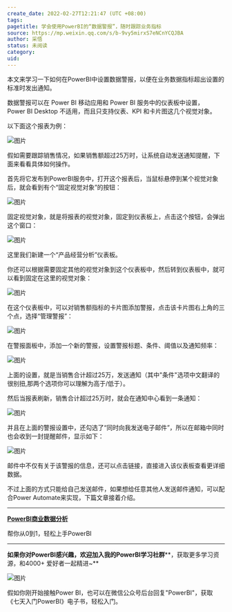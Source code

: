 ```yaml
---
create_date: 2022-02-27T12:21:47 (UTC +08:00)
tags: 
pagetitle: 学会使用PowerBI的“数据警报”，随时跟踪业务指标
source: https://mp.weixin.qq.com/s/b-9vy5mirxS7eNCnYCQJBA
author: 采悟
status: 未阅读
category: 
uid: 
---
```


本文来学习一下如何在PowerBI中设置数据警报，以便在业务数据指标超出设置的标准时发出通知。

数据警报可以在 Power BI 移动应用和 Power BI 服务中的仪表板中设置，Power BI Desktop 不适用，而且只支持仪表、KPI 和卡片图这几个视觉对象。

以下面这个报表为例：  

![图片](https://mmbiz.qpic.cn/mmbiz_jpg/aHEbZtANQJPtueAYDpXRn54Ss9oMJmVxKq5MeskstYYegHn93UQKxiaNqKplPHibEJMPUxq3hvlK1I4OY4oHlezQ/640?wx_fmt=jpeg&wxfrom=5&wx_lazy=1&wx_co=1)

假如需要跟踪销售情况，如果销售额超过25万时，让系统自动发送通知提醒，下面来看看具体如何操作。  

首先将它发布到PowerBI服务中，打开这个报表后，当鼠标悬停到某个视觉对象后，就会看到有个“固定视觉对象”的按钮：

![图片](https://mmbiz.qpic.cn/mmbiz_jpg/aHEbZtANQJPtueAYDpXRn54Ss9oMJmVxH8rvjibQV58cxzKGHXwl06UdMhtlQBj4dOIdo7MA2VbwxSIUYo1sLow/640?wx_fmt=jpeg&wxfrom=5&wx_lazy=1&wx_co=1)

固定视觉对象，就是将报表的视觉对象，固定到仪表板上，点击这个按钮，会弹出这个窗口：

![图片](https://mmbiz.qpic.cn/mmbiz_jpg/aHEbZtANQJPtueAYDpXRn54Ss9oMJmVxNaYjELLBlzWKhicv25b8DBicy2H736n361OdPmSESFHZwt6egaYtpb5Q/640?wx_fmt=jpeg&wxfrom=5&wx_lazy=1&wx_co=1)

这里我们新建一个“产品经营分析”仪表板。  

你还可以根据需要固定其他的视觉对象到这个仪表板中，然后转到仪表板中，就可以看到固定在这里的视觉对象：

![图片](https://mmbiz.qpic.cn/mmbiz_jpg/aHEbZtANQJPtueAYDpXRn54Ss9oMJmVxnF98EQ6ia7McCibq4bXC2gFBz5RgS6IvkELxXEZKwbO2dHyUdnOgWnmQ/640?wx_fmt=jpeg&wxfrom=5&wx_lazy=1&wx_co=1)

在这个仪表板中，可以对销售额指标的卡片图添加警报，点击该卡片图右上角的三个点，选择“管理警报”：

![图片](https://mmbiz.qpic.cn/mmbiz_jpg/aHEbZtANQJPtueAYDpXRn54Ss9oMJmVx2ExklZxS0ol8mEWdabS5RMtriaQINmDkzJHK8CztkiaHYboNNLeOnfOA/640?wx_fmt=jpeg&wxfrom=5&wx_lazy=1&wx_co=1)

在警报面板中，添加一个新的警报，设置警报标题、条件、阈值以及通知频率：

![图片](https://mmbiz.qpic.cn/mmbiz_jpg/aHEbZtANQJPtueAYDpXRn54Ss9oMJmVxicmjoQIvjUHLCG0lfgz6M2xqFTPkiacHBT14cI7O6t7uGiaELN4vFSdqQ/640?wx_fmt=jpeg&wxfrom=5&wx_lazy=1&wx_co=1)

上面的设置，就是当销售合计超过25万，发送通知（其中"条件"选项中文翻译的很别扭,那两个选项你可以理解为高于/低于）。  

然后当报表刷新，销售合计超过25万时，就会在通知中心看到一条通知：  

![图片](https://mmbiz.qpic.cn/mmbiz_jpg/aHEbZtANQJPtueAYDpXRn54Ss9oMJmVxNJiadPgeL8UPicBE7jIV2S7t5pX2Z2ljGLQ81pfMtrOuvAZ7Uia2hKvew/640?wx_fmt=jpeg&wxfrom=5&wx_lazy=1&wx_co=1)

并且在上面的警报设置中，还勾选了“同时向我发送电子邮件”，所以在邮箱中同时也会收到一封提醒邮件，显示如下：

![图片](https://mmbiz.qpic.cn/mmbiz_jpg/aHEbZtANQJPtueAYDpXRn54Ss9oMJmVxtoAqicm9FShqpBWChicPf48voS6RfRaylQASmbPqDkUS5QbeCSc3xdvw/640?wx_fmt=jpeg&wxfrom=5&wx_lazy=1&wx_co=1)

邮件中不仅有关于该警报的信息，还可以点击链接，直接进入该仪表板查看更详细数据。  

不过上面的方式只能给自己发送邮件，如果想给任意其他人发送邮件通知，可以配合Power Automate来实现，下篇文章接着介绍。

___

[**PowerBI商业数据分析**](http://mp.weixin.qq.com/s?__biz=MzA4MzQwMjY4MA==&mid=2484074987&idx=1&sn=5cf4ba4b683ee9136bb7a26f6e9bcf01&chksm=8e0c533cb97bda2add48a4576b9c1e230249a5a4160dd93cd677a37ea21d26fc9cc26fc4cb1c&scene=21#wechat_redirect)

帮你从0到1，轻松上手PowerBI

___

**如果你对PowerBI感兴趣，欢迎加入我的PowerBI学习社群****，获取更多学习资源，和4000+ 爱好者一起精进~**  

![图片](https://mmbiz.qpic.cn/mmbiz_png/aHEbZtANQJMFLnwgdbghRHPLicKRaV70mVCZVq8Fhm46rkciaeOrLFJCv5f1omJxF8256YogHflkicEDM29aUMtaA/640?wx_fmt=png&wxfrom=5&wx_lazy=1&wx_co=1)

假如你刚开始接触Power BI，也可以在微信公众号后台回复"PowerBI"，获取《七天入门PowerBI》电子书，轻松入门。
